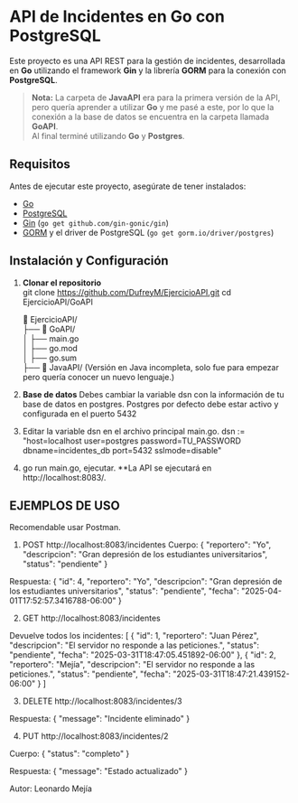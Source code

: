 # API de Incidentes en Go con PostgreSQL

Este proyecto es una API REST para la gestión de incidentes, desarrollada en **Go** utilizando el framework **Gin** y la librería **GORM** para la conexión con **PostgreSQL**.

> **Nota:** La carpeta de **JavaAPI** era para la primera versión de la API, pero quería aprender a utilizar **Go** y me pasé a este, por lo que la conexión a la base de datos se encuentra en la carpeta llamada **GoAPI**.  
> Al final terminé utilizando **Go** y **Postgres**.

## Requisitos

Antes de ejecutar este proyecto, asegúrate de tener instalados:

- [Go](https://go.dev/dl/)
- [PostgreSQL](https://www.postgresql.org/download/)
- [Gin](https://github.com/gin-gonic/gin) (`go get github.com/gin-gonic/gin`)
- [GORM](https://gorm.io/) y el driver de PostgreSQL (`go get gorm.io/driver/postgres`)

## Instalación y Configuración

1. **Clonar el repositorio**  
   git clone https://github.com/DufreyM/EjercicioAPI.git
   cd EjercicioAPI/GoAPI

   📂 EjercicioAPI/  
 ├── 📂 GoAPI/  
 │   ├── main.go  
 │   ├── go.mod  
 │   ├── go.sum  
 ├── 📂 JavaAPI/  (Versión en Java incompleta, solo fue para empezar pero quería conocer un nuevo lenguaje.)  


3. **Base de datos**
   Debes cambiar la variable dsn con la información de tu base de datos en postgres.
   Postgres por defecto debe estar activo y configurada en el puerto 5432

4. Editar la variable dsn en el archivo principal main.go. 
   dsn := "host=localhost user=postgres password=TU_PASSWORD dbname=incidentes_db port=5432 sslmode=disable"

5. go run main.go, ejecutar.
**La API se ejecutará en http://localhost:8083/.

## EJEMPLOS DE USO 
Recomendable usar Postman. 

1. POST 
http://localhost:8083/incidentes 
Cuerpo: 
{
  "reportero": "Yo",
  "descripcion": "Gran depresión de los estudiantes universitarios",
  "status": "pendiente"
}

Respuesta: 
{
    "id": 4,
    "reportero": "Yo",
    "descripcion": "Gran depresión de los estudiantes universitarios",
    "status": "pendiente",
    "fecha": "2025-04-01T17:52:57.3416788-06:00"
}

2. GET 
http://localhost:8083/incidentes

Devuelve todos los incidentes: 
[
    {
        "id": 1,
        "reportero": "Juan Pérez",
        "descripcion": "El servidor no responde a las peticiones.",
        "status": "pendiente",
        "fecha": "2025-03-31T18:47:05.451892-06:00"
    },
    {
        "id": 2,
        "reportero": "Mejía",
        "descripcion": "El servidor no responde a las peticiones.",
        "status": "pendiente",
        "fecha": "2025-03-31T18:47:21.439152-06:00"
    }
]

3. DELETE 
http://localhost:8083/incidentes/3 

Respuesta: 
{
    "message": "Incidente eliminado"
}

4. PUT 
http://localhost:8083/incidentes/2

Cuerpo: 
{
  "status": "completo"
}

Respuesta: 
{
    "message": "Estado actualizado"
}

Autor: Leonardo Mejía 
